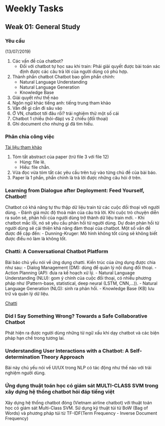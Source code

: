 # Weekly Tasks

## Weak 01: General Study

### Yêu cầu 
(13/07/2019)
1. Các vấn đề của chatbot?
   - Đối với chatbot tự học sau khi train: Phải giải quyết được bài toán xác định được các câu trả lời của người dùng có phù hợp.
2. Thành phần chatbot
   Chatbot bao gồm phần chính:
   - Natural Language Understanding
   - Natural Language Generation
   - Knowledge Base
3. Giải quyết như thế nào
4. Ngôn ngữ khác tiếng anh: tiếng trung tham khảo
5. Vấn đề gì cần đi sâu vào
6. Ở VN, chatbot tới đâu rồi? trải nghiệm thử một số cái
7. Chatbot 1 chiều (hỏi-đáp) vs 2 chiều (đối thoại)
8. Ghi document cho nhưng gì đã tìm hiểu.
   
### Phân chia công việc
[Tài liệu tham khảo](https://drive.google.com/drive/folders/11kdkERhyU4W0SZ5-hkRXWW0GxgwF13ci)
1. Tóm tắt abstract của paper (trừ file 3 với file 12)
   - Hùng: file lẻ.
   - Hiếu: file chẵn.
2. Vừa đọc vừa tóm tắt các yêu cầu trên tuỳ vào từng chủ đề của bài báo.
3. Paper là 1 phần, phần chính là trả lời được những câu hỏi ở trên.
### Learning from Dialogue after Deployment: Feed Yourself, Chatbot!
Chatbot có khả năng tự thu thập dữ liệu train từ các cuộc đối thoại với người dùng.
    - Đánh giá mức độ thoả mãn của câu trả lời. Khi cuộc trò chuyện diễn ra suôn sẻ, phản hồi của người dùng trở thành dữ liệu train mới.
    - Khi chatbot mắc lỗi, nó sẽ yêu cầu phản hồi từ người dùng. Dự đoán phản hồi từ người dùng sẽ cải thiện khả năng đàm thoại của chatbot.
Một số vấn đề được đề cập đến: 
    - Dunning-Kruger: Mô hình không tốt cũng sẽ không biết được điều nó làm là không tốt.
### Chatti: A Conversational Chatbot Platform
Bài báo chủ yếu nói về ứng dụng chatti. Kiến trúc của ứng dụng được chia như sau:
    - Dialog Management (DM): dùng để quản lý nội dung đối thoại.
    - Action Planning (AP): đưa ra kế hoạch xử lý.
    - Natural Language Understanding (NLU): gom ý chính của cuộc đối thoại, có nhiều phương pháp như (Pattern-base, statistical, deep neural (LSTM, CNN,...)).
    - Natural Language Generation (NLG): sinh ra phản hồi.
    - Knowledge Base (KB) lưu trữ và quản lý dữ liệu.
  
[Chatti](./assets/imgs/Chatti.png)

### Did I Say Something Wrong? Towards a Safe Collaborative Chatbot
Phát hiện ra được người dùng những từ ngữ xấu khi dạy chatbot và các biện pháp hạn chế trong tương lai.

### Understanding User Interactions with a Chatbot: A Self-determination Theory Approach
Bài này chủ yếu nói về UI/UX trong NLP có tác động như thế nào với trải nghiệm người dùng. 

### Ứng dụng thuật toán học có giám sát MULTI-CLASS SVM trong xây dựng hệ thống chatbot hỏi đáp tiếng việt
Xây dựng hệ thống chatbot đóng (Vietnam airline chatbot) với thuật toán học có giám sát Multi-Class SVM. Sử dụng kỹ thuật túi từ BoW (Bag of Words) và phương pháp túi từ TF-IDF(Term Frequency - Inverse Document Frequency) 
